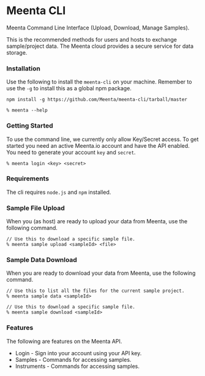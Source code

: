 # Meenta CLI
Meenta Command Line Interface (Upload, Download, Manage Samples).

This is the recommended methods for users and hosts to exchange
sample/project data. The Meenta cloud provides a secure service
for data storage.

### Installation
Use the following to install the `meenta-cli` on your machine. Remember
to use the `-g` to install this as a global npm package.

    npm install -g https://github.com/Meenta/meenta-cli/tarball/master

    % meenta --help

### Getting Started
To use the command line, we currently only allow Key/Secret
access. To get started you need an active Meenta.io account
and have the API enabled. You need to generate your account
`key` and `secret`.

    % meenta login <key> <secret>

### Requirements
The cli requires `node.js` and `npm` installed.

### Sample File Upload
When you (as host) are ready to upload your data from Meenta, use
the following command.

    // Use this to download a specific sample file.
    % meenta sample upload <sampleId> <file>

### Sample Data Download
When you are ready to download your data from Meenta, use
the following command.

    // Use this to list all the files for the current sample project.
    % meenta sample data <sampleId>

    // Use this to download a specific sample file.
    % meenta sample download <sampleId>

### Features
The following are features on the Meenta API.

- Login - Sign into your account using your API key.
- Samples - Commands for accessing samples.
- Instruments - Commands for accessing samples.
